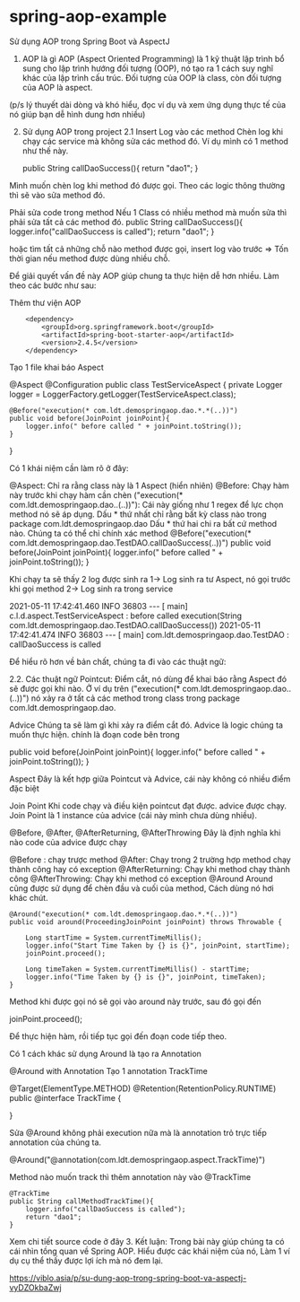 # spring-aop-example
Sử dụng AOP trong Spring Boot và AspectJ
1. AOP là gì
AOP (Aspect Oriented Programming) là 1 kỹ thuật lập trình bổ sung cho lập trình hướng đối tượng (OOP), nó tạo ra 1 cách suy nghĩ khác của lập trình cấu trúc. Đối tượng của OOP là class, còn đối tượng của AOP là aspect.

(p/s lý thuyết dài dòng và khó hiểu, đọc ví dụ và xem ứng dụng thực tế của nó giúp bạn dễ hình dung hơn nhiều)

2. Sử dụng AOP trong project
2.1 Insert Log vào các method
Chèn log khi chạy các service mà không sửa các method đó. Ví dụ mình có 1 method như thế này.

    public String callDaoSuccess(){
        return "dao1";
    }

Mình muốn chèn log khi method đó được gọi. Theo các logic thông thường thì sẽ vào sửa method đó.

Phải sửa code trong method
Nếu 1 Class có nhiều method mà muốn sửa thì phải sửa tất cả các method đó.
    public String callDaoSuccess(){
        logger.info("callDaoSuccess is called");
        return "dao1";
    }

hoặc tìm tất cả những chỗ nào method được gọi, insert log vào trước => Tốn thời gian nếu method được dùng nhiều chỗ.

Để giải quyết vấn đề này AOP giúp chung ta thực hiện dễ hơn nhiều. Làm theo các bước như sau:

Thêm thư viện AOP

        <dependency>
            <groupId>org.springframework.boot</groupId>
            <artifactId>spring-boot-starter-aop</artifactId>
            <version>2.4.5</version>
        </dependency>

Tạo 1 file khai báo Aspect

@Aspect
@Configuration
public class TestServiceAspect {
    private Logger logger = LoggerFactory.getLogger(TestServiceAspect.class);

    @Before("execution(* com.ldt.demospringaop.dao.*.*(..))")
    public void before(JoinPoint joinPoint){
        logger.info(" before called " + joinPoint.toString());
    }
}

Có 1 khái niệm cần làm rõ ở đây:

@Aspect: Chỉ ra rằng class này là 1 Aspect (hiển nhiên)
@Before: Chạy hàm này trước khi chạy hàm cần chèn
("execution(* com.ldt.demospringaop.dao..(..))"): Cái này giống như 1 regex để lực chọn method nó sẽ áp dụng. Dấu * thứ nhất chỉ rằng bất kỳ class nào trong package com.ldt.demospringaop.dao Dấu * thứ hai chi ra bất cứ method nào. Chúng ta có thể chỉ chính xác method
@Before("execution(* com.ldt.demospringaop.dao.TestDAO.callDaoSuccess(..))")
    public void before(JoinPoint joinPoint){
        logger.info(" before called " + joinPoint.toString());
    }

Khi chạy ta sẽ thấy 2 log được sinh ra 1-> Log sinh ra tư Aspect, nó gọi trước khi gọi method 2-> Log sinh ra trong service

2021-05-11 17:42:41.460  INFO 36803 --- [           main] c.l.d.aspect.TestServiceAspect           :  before called execution(String com.ldt.demospringaop.dao.TestDAO.callDaoSuccess())
2021-05-11 17:42:41.474  INFO 36803 --- [           main] com.ldt.demospringaop.dao.TestDAO        : callDaoSuccess is called

Để hiểu rõ hơn về bản chất, chúng ta đi vào các thuật ngữ:

2.2. Các thuật ngữ
Pointcut:
Điểm cắt, nó dùng để khai báo rằng Aspect đó sẽ được gọi khi nào. Ở ví dụ trên ("execution(* com.ldt.demospringaop.dao..(..))") nó xảy ra ở tất cả các method trong class trong package com.ldt.demospringaop.dao.

Advice
Chúng ta sẽ làm gì khi xảy ra điểm cắt đó. Advice là logic chúng ta muốn thực hiện. chính là đoạn code bên trong

public void before(JoinPoint joinPoint){
        logger.info(" before called " + joinPoint.toString());
    }

Aspect
Đây là kết hợp giữa Pointcut và Advice, cái này không có nhiều điểm đặc biệt

Join Point
Khi code chạy và điều kiện pointcut đạt được. advice được chạy. Join Point là 1 instance của advice (cái này mình chưa dùng nhiều).

@Before, @After, @AfterReturning, @AfterThrowing
Đây là định nghĩa khi nào code của advice được chạy

@Before : chạy trược method
@After: Chạy trong 2 trường hợp method chạy thành công hay có exception
@AfterReturning: Chạy khi method chạy thành công
@AfterThrowing: Chạy khi method có exception
@Around
Around cũng được sử dụng để chèn đầu và cuối của method, Cách dùng nó hơi khác chút.

    @Around("execution(* com.ldt.demospringaop.dao.*.*(..))")
    public void around(ProceedingJoinPoint joinPoint) throws Throwable {

        Long startTime = System.currentTimeMillis();
        logger.info("Start Time Taken by {} is {}", joinPoint, startTime);
        joinPoint.proceed();

        Long timeTaken = System.currentTimeMillis() - startTime;
        logger.info("Time Taken by {} is {}", joinPoint, timeTaken);
    }

Method khi được gọi nó sẽ gọi vào around này trước, sau đó gọi đến

joinPoint.proceed();

Để thực hiện hàm, rồi tiếp tục gọi đến đoạn code tiếp theo.

Có 1 cách khác sử dụng Around là tạo ra Annotation

@Around with Annotation
Tạo 1 annotation TrackTime

@Target(ElementType.METHOD)
@Retention(RetentionPolicy.RUNTIME)
public @interface TrackTime {
    
}

Sửa @Around không phải execution nữa mà là annotation trỏ trực tiếp annotation của chúng ta.

@Around("@annotation(com.ldt.demospringaop.aspect.TrackTime)")

Method nào muốn track thì thêm annotation này vào @TrackTime

    @TrackTime
    public String callMethodTrackTime(){
        logger.info("callDaoSuccess is called");
        return "dao1";
    }

Xem chi tiết source code ở đây
3. Kết luận:
Trong bài này giúp chúng ta có cái nhìn tồng quan về Spring AOP. Hiểu được các khái niệm của nó, Làm 1 ví dụ cụ thể thấy được lợi ích mà nó đem lại.

https://viblo.asia/p/su-dung-aop-trong-spring-boot-va-aspectj-vyDZOkbaZwj
